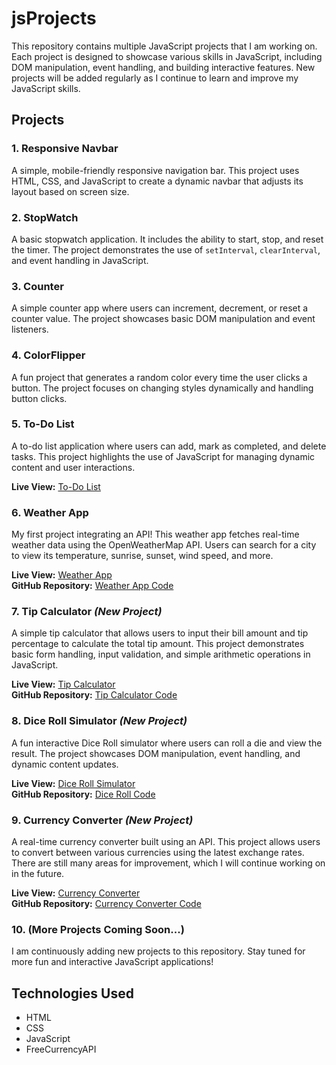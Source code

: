 # jsProjects

This repository contains multiple JavaScript projects that I am working on. Each project is designed to showcase various skills in JavaScript, including DOM manipulation, event handling, and building interactive features. New projects will be added regularly as I continue to learn and improve my JavaScript skills.

## Projects

### 1. **Responsive Navbar**
   A simple, mobile-friendly responsive navigation bar. This project uses HTML, CSS, and JavaScript to create a dynamic navbar that adjusts its layout based on screen size.

### 2. **StopWatch**
   A basic stopwatch application. It includes the ability to start, stop, and reset the timer. The project demonstrates the use of `setInterval`, `clearInterval`, and event handling in JavaScript.

### 3. **Counter**
   A simple counter app where users can increment, decrement, or reset a counter value. The project showcases basic DOM manipulation and event listeners.

### 4. **ColorFlipper**
   A fun project that generates a random color every time the user clicks a button. The project focuses on changing styles dynamically and handling button clicks.

### 5. **To-Do List**
   A to-do list application where users can add, mark as completed, and delete tasks. This project highlights the use of JavaScript for managing dynamic content and user interactions.

   **Live View:** [To-Do List](https://todolist-sand-six.vercel.app/)

### 6. **Weather App**
   My first project integrating an API! This weather app fetches real-time weather data using the OpenWeatherMap API. Users can search for a city to view its temperature, sunrise, sunset, wind speed, and more.

   **Live View:** [Weather App](https://tinyurl.com/mry8mmzn)  
   **GitHub Repository:** [Weather App Code](https://github.com/sk-adi/jsProjects)

### 7. **Tip Calculator** *(New Project)*
   A simple tip calculator that allows users to input their bill amount and tip percentage to calculate the total tip amount. This project demonstrates basic form handling, input validation, and simple arithmetic operations in JavaScript.

   **Live View:** [Tip Calculator](https://tipcalculator-seven-mu.vercel.app/)  
   **GitHub Repository:** [Tip Calculator Code](https://github.com/sk-adi/jsProjects)

### 8. **Dice Roll Simulator** *(New Project)*
   A fun interactive Dice Roll simulator where users can roll a die and view the result. The project showcases DOM manipulation, event handling, and dynamic content updates.

   **Live View:** [Dice Roll Simulator](https://diceroll-ten.vercel.app/)  
   **GitHub Repository:** [Dice Roll Code](https://github.com/sk-adi/jsProjects)

### 9. **Currency Converter** *(New Project)*
   A real-time currency converter built using an API. This project allows users to convert between various currencies using the latest exchange rates. There are still many areas for improvement, which I will continue working on in the future.

   **Live View:** [Currency Converter](https://currencyconverter-cyan-six.vercel.app/)  
   **GitHub Repository:** [Currency Converter Code](https://github.com/sk-adi/jsProjects)

### 10. **(More Projects Coming Soon...)**
   I am continuously adding new projects to this repository. Stay tuned for more fun and interactive JavaScript applications!

## Technologies Used

- HTML
- CSS
- JavaScript
- FreeCurrencyAPI
